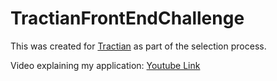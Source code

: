 # TractianFrontEndChallenge

This was created for [Tractian](https://tractian.com/)  as part of the selection process.

Video explaining my application: [Youtube Link](https://www.youtube.com/watch?v=Gv9YIht8C9I) 
